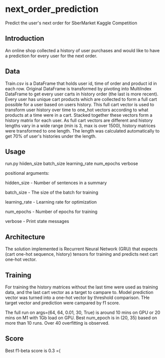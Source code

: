 # next_order_prediction
Predict the user's next order for SberMarket Kaggle Competition

## Introduction
An online shop collected a history of user purchases and would like to have a prediction for every user for the next order.

## Data
Train.csv is a DataFrame that holds user id, time of order and product id in each row.
Original DataFrame is transformed by pivoting into MultiIndex DataFrame to get every user carts in history order (the last is more recent). Every user has unique cart products which are collected to form a full cart possible for a user based on users history. This full cart vector is used to transform user history over time  to one_hot vectors according to what products at a time were in a cart. Stacked together these vectors form a history matrix for each user. As full cart vectors are different and history lengths vary in a wide range (min is 3, max is over 1500), history matrices were transformed to one length. The length was calculated automatically to get 70% of user's histories under the length. 

## Usage
run.py hiiden_size batch_size learning_rate num_epochs verbose

positional arguments:

hidden_size - Number of sentences in a summary

batch_size - The size of the batch for training

learning_rate - Learning rate for optimization

num_epochs - Number of epochs for training

verbose - Print state messages


## Architecture
The solution implemented is Recurrent Neural Network (GRU) that expects (cart one-hot sequence, history) tensors for training and predicts next cart one-hot vector. 

## Training
For training the history matrices without the last time were used as training data, and the last cart vector as a target to campare to. Model prediction vector was turned into a one-hot vector by threshold comparison. THe target vector and prediction were campared by f1 score. 

The full run on args=(64, 64, 0.01, 30, True) is around 10 mins on GPU or 20 mins on M1 with 1Gb load on GPU. Best num_epoch is in (20, 35) based on more than 10 runs. Over 40 overfitting is observed.

## Score
Best f1-beta score is 0.3 =(
